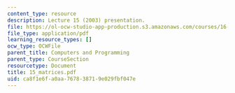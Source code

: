 ```yaml
---
content_type: resource
description: Lecture 15 (2003) presentation.
file: https://ol-ocw-studio-app-production.s3.amazonaws.com/courses/16-01-unified-engineering-i-ii-iii-iv-fall-2005-spring-2006/ca8f1e6fa0aa767838719e029fbf047e_15_matrices.pdf
file_type: application/pdf
learning_resource_types: []
ocw_type: OCWFile
parent_title: Computers and Programming
parent_type: CourseSection
resourcetype: Document
title: 15_matrices.pdf
uid: ca8f1e6f-a0aa-7678-3871-9e029fbf047e
---
```

